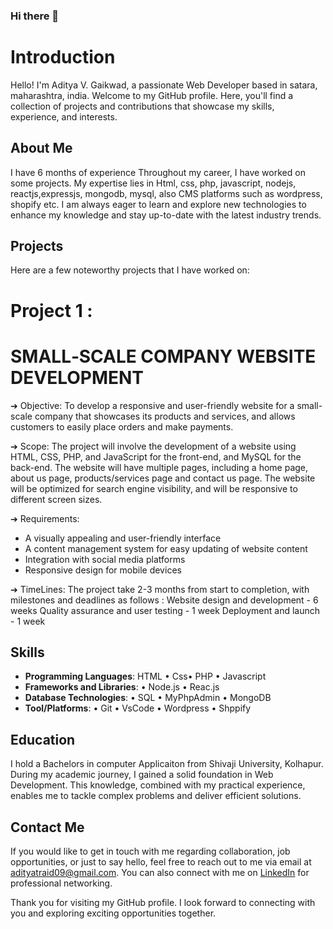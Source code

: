 ### Hi there 👋

<!--
**AdityaGaikwad09/AdityaGaikwad09** is a ✨ _special_ ✨ repository because its `README.md` (this file) appears on your GitHub profile.

Here are some ideas to get you started:

- 🔭 I’m currently working on ...
- 🌱 I’m currently learning ...
- 👯 I’m looking to collaborate on ...
- 🤔 I’m looking for help with ...
- 💬 Ask me about ...
- 📫 How to reach me: ...
- 😄 Pronouns: ...
- ⚡ Fun fact: ...
-->

# Introduction

Hello! I'm Aditya V. Gaikwad, a passionate Web Developer based in satara, maharashtra, india. Welcome to my GitHub profile. Here, you'll find a collection of projects and contributions that showcase my skills, experience, and interests.

## About Me

I have 6 months of experience  Throughout my career, I have worked on some projects. My expertise lies in Html, css, php, javascript, nodejs, reactjs,expressjs, mongodb, mysql, also CMS platforms such as wordpress, shopify etc. I am always eager to learn and explore new technologies to enhance my knowledge and stay up-to-date with the latest industry trends.

## Projects

Here are a few noteworthy projects that I have worked on:

# Project 1 : 
# SMALL‑SCALE COMPANY WEBSITE DEVELOPMENT

➔ Objective: To develop a responsive and user-friendly website for a small-scale
company that showcases its products and services, and allows customers to easily
place orders and make payments.

➔ Scope: The project will involve the development of a website using HTML, CSS,
PHP, and JavaScript for the front-end, and MySQL for the back-end. The website
will have multiple pages, including a home page, about us page, products/services
page and contact us page. The website will be optimized for search engine
visibility, and will be responsive to different screen sizes.

➔ Requirements:
- A visually appealing and user-friendly interface
- A content management system for easy updating of website content
- Integration with social media platforms
- Responsive design for mobile devices

➔ TimeLines:
The project take 2-3 months from start to completion, with milestones and
deadlines as follows :
Website design and development - 6 weeks
Quality assurance and user testing - 1 week
Deployment and launch - 1 week

## Skills

- **Programming Languages**:  HTML • Css• PHP • Javascript 
- **Frameworks and Libraries**: • Node.js • Reac.js
- **Database Technologies**: • SQL • MyPhpAdmin • MongoDB
- **Tool/Platforms**: • Git • VsCode • Wordpress • Shppify

## Education

I hold a Bachelors in computer Applicaiton from Shivaji University, Kolhapur. During  my academic journey, I gained a solid foundation in Web Development. This knowledge, combined with my practical experience, enables me to tackle complex problems and deliver efficient solutions.

## Contact Me

If you would like to get in touch with me regarding collaboration, job opportunities, or just to say hello, feel free to reach out to me via email at adityatraid09@gmail.com. You can also connect with me on [LinkedIn](https://www.linkedin.com/in/aditya-gaikwad-ag) for professional networking.

Thank you for visiting my GitHub profile. I look forward to connecting with you and exploring exciting opportunities together.
